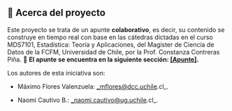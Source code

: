 ## 💬 Acerca del proyecto

Este proyecto se trata de un apunte **colaborativo**, es decir, su contenido se construye en tiempo real con base en las cátedras dictadas en el curso MDS7101, Estadística: Teoría y Aplicaciones, del Magíster de Ciencia de Datos de la FCFM, Universidad de Chile, por la Prof. Constanza Contreras Piña. 🔗 **El apunte se encuentra en la siguiente sección: [[Apunte]](https://github.com/maxfloresv/apunte-mds7101/blob/main/main.pdf).**

Los autores de esta iniciativa son:

- Máximo Flores Valenzuela: _mflores@dcc.uchile.cl_.

- Naomí Cautivo B.: _naomi.cautivo@ug.uchile.cl_.
